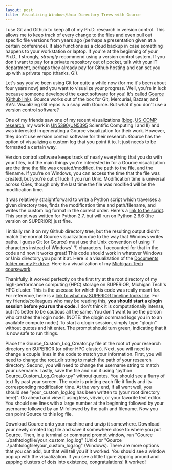 ```yaml
---
layout: post
title: Visualizing Windows/Unix Directory Trees with Gource
---
```


I use Git and Github to keep all of my Ph.D. research in version control. This allows me to keep track of every change to the files and even pull out specific file versions from years ago (perhaps a presentation given at a certain conference). It also functions as a cloud backup in case something happens to your workstation or laptop. If you're at the beginning of your Ph.D., I strongly, *strongly* recommend using a version control system. If you don't want to pay for a private repository out of pocket, talk with your IT department, perhaps they already pay for Github hosting and can set you up with a private repo (thanks, G!).

Let's say you've been using Git for quite a while now (for me it's been about four years now) and you want to visualize your progress. Well, you're in luck because someone developed the exact software for you! It's called [Gource](https://gource.io/) ([Github link](https://github.com/acaudwell/Gource)). Gource works out of the box for Git, Mercurial, Bazaar, and SVN. Visualizing Git repos is a snap with Gource. But what if you don't use a version control software?

One of my friends saw one of my recent visualizations ([blog](https://pisanifamily.info/will/videos/My_Blog_History.mp4), [US-COMP research](https://pisanifamily.info/will/videos/Pisani_Research_US-COMP_Work.mp4), my work in [UN5390](https://pisanifamily.info/will/videos/UN5390_Scientific_Computing_I.mp4)/[UN5395](https://pisanifamily.info/will/videos/UN5395_Scientific_Computing_II.mp4) Scientific Computing I and II) and was interested in generating a Gource visualization for their work. However, they don't use version control software for their research. Gource has the option of visualizing a custom log that you point it to. It just needs to be formatted a certain way.

Version control software keeps track of nearly everything that you do with your files, but the main things you're interested in for a Gource visualization are the time the file was created/modified, the path to the file, and the filename. If you're on Windows, you can access the time that the file was created, but you're out of luck if you run Unix. Modification time is universal across OSes, though only the last time the file was modified will be the modification time.

It was relatively straightforward to write a Python script which traverses a given directory tree, finds the modification time and path/filename, and writes the custom log format in the correct order. Here's a [link to the script](https://pisanifamily.info/will/code/Gource_Custom_Log_Creator.py). This script was written for Python 2.7, but will run on Python 2.6.6 (the version on SUPERIOR) just fine. 

I initially ran it on my Github directory tree, but the resulting output didn't match the normal Gource visualization due to the way that Windows writes paths. I guess Git (or Gource) must use the Unix convention of using '/' characters instead of Windows' '\\' characters. I accounted for that in the code and now it works great! This code should work in whatever Windows or Unix directory you point it at. Here is a visualization of the [Documents folder on my F: drive](https://pisanifamily.info/will/videos/Documents_Folder_on_F_Drive.mp4). Here is a visualization of my [Michigan Tech coursework](https://pisanifamily.info/will/videos/Michigan_Tech_Folder_on_F_Drive.mp4).

Thankfully, it worked perfectly on the first try at the root directory of my high-performance computing (HPC) storage on SUPERIOR, Michigan Tech's HPC cluster. This is the usecase for which this code was really meant for. For reference, here is a [link to what my SUPERIOR timeline looks like](https://pisanifamily.info/will/videos/SUPERIOR_Will_Pisani_Timeline.mp4). For my friends/colleagues who may be reading this, **you should start a qlogin session before you run the code.** I don't think it is computationally intense, but it's better to be cautious all the same. You don't want to be the person who crashes the login node. (NOTE: the qlogin command logs you in to an available compute node.) To start a qlogin session, simply type "qlogin" without quotes and hit enter. The prompt should turn green, indicating that it is now safe to run things.

Place the Gource_Custom_Log_Creator.py file at the root of your research directory on SUPERIOR (or other HPC cluster). Next, you will need to change a couple lines in the code to match your information. First, you will need to change the root_dir string to match the path of your research directory. Second, you will need to change the username string to match your username. Lastly, save the file and run it using "python Gource_Custom_Log_Creator.py" without quotes. You should see a flurry of text fly past your screen. The code is printing each file it finds and its corresponding modification time. At the very end, if all went well, you should see "your_custom_log.log has been written to (your root directory here)". Go ahead and view it using less, vi/vim, or your favorite text editor. You should see lines with a large number at the beginning followed by your username followed by an M followed by the path and filename. Now you can point Gource to this log file.

Download Gource onto your machine and unzip it somewhere. Download your newly created log file and save it somewhere close to where you put Gource. Then, in a terminal or command prompt window, run "Gource ../pathtologfile/your_custom_log.log" (Unix) or "Gource ..\pathtologfile\your_custom_log.log" (Windows). There are more options that you can add, but that will tell you if it worked. You should see a window pop up with the visualization. If you see a little figure zipping around and zapping clusters of dots into existence, congratulations! It worked!



